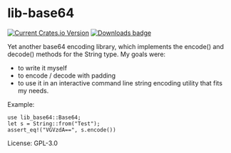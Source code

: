 # lib-base64

[![Current Crates.io Version](https://img.shields.io/crates/v/lib-base64.svg)](https://crates.io/crates/lib-base64)
[![Downloads badge](https://img.shields.io/crates/d/lib-base64.svg)](https://crates.io/crates/lib-base64)

Yet another base64 encoding library, which implements the encode() and decode() methods for the String type.
My goals were:
- to write it myself
- to encode / decode with padding
- to use it in an interactive command line string encoding utility that fits my needs.

Example:
```
use lib_base64::Base64;
let s = String::from("Test");
assert_eq!("VGVzdA==", s.encode())
```

License: GPL-3.0
